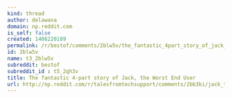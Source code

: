 ```yaml
---
kind: thread
author: delawana
domain: np.reddit.com
is_self: false
created: 1406220189
permalink: /r/bestof/comments/2blw5v/the_fantastic_4part_story_of_jack_the_worst_end/
id: 2blw5v
name: t3_2blw5v
subreddit: bestof
subreddit_id : t5_2qh3v
title: The fantastic 4-part story of Jack, the Worst End User
url: http://np.reddit.com/r/talesfromtechsupport/comments/2bb3ki/jack_the_worst_end_user_part_1/
---
```



